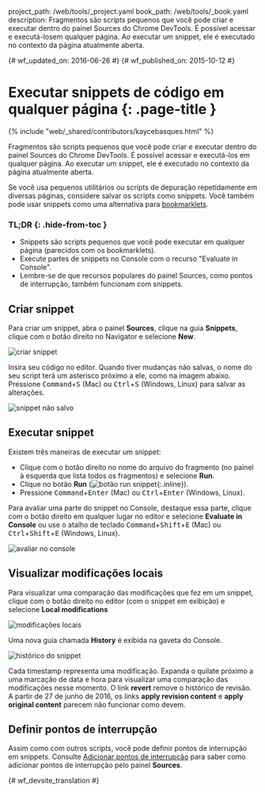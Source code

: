 project_path: /web/tools/_project.yaml
book_path: /web/tools/_book.yaml
description: Fragmentos são scripts pequenos que você pode criar e executar dentro do painel Sources do Chrome DevTools. É possível acessar e executá-losem qualquer página. Ao executar um snippet, ele é executado no contexto da página atualmente aberta.

{# wf_updated_on: 2016-06-26 #}
{# wf_published_on: 2015-10-12 #}

# Executar snippets de código em qualquer página {: .page-title }

{% include "web/_shared/contributors/kaycebasques.html" %}

Fragmentos são scripts pequenos que você pode criar e executar 
dentro do painel Sources do Chrome DevTools. É possível acessar e executá-los
em qualquer página. Ao executar um snippet, ele é executado no contexto da 
página atualmente aberta.

Se você usa pequenos utilitários ou scripts de depuração 
repetidamente em diversas páginas, considere salvar os scripts como snippets.
Você também pode usar snippets como uma alternativa para 
[bookmarklets](https://en.wikipedia.org/wiki/Bookmarklet).


### TL;DR {: .hide-from-toc }
- Snippets são scripts pequenos que você pode executar em qualquer página (parecidos com os bookmarklets).
- Execute partes de snippets no Console com o recurso "Evaluate in Console".
- Lembre-se de que recursos populares do painel Sources, como pontos de interrupção, também funcionam com snippets.


## Criar snippet

Para criar um snippet, abra o painel **Sources**, clique na guia **Snippets**,
clique com o botão direito no Navigator e selecione **New**.

![criar snippet](images/create-snippet.png)

Insira seu código no editor. Quando tiver mudanças não salvas, o nome do seu
script terá um asterisco próximo a ele, como na imagem abaixo.
Pressione <kbd>Command</kbd>+<kbd>S</kbd> (Mac) ou <kbd>Ctrl</kbd>+<kbd>S</kbd>
(Windows, Linux) para salvar as alterações. 

![snippet não salvo](images/unsaved-snippet.png)

## Executar snippet

Existem três maneiras de executar um snippet: 

* Clique com o botão direito no nome do arquivo do fragmento (no painel à esquerda que lista
  todos os fragmentos) e selecione **Run**.
* Clique no botão **Run** (![botão run snippet 
](images/run.png){:.inline}).
* Pressione <kbd>Command</kbd>+<kbd>Enter</kbd> (Mac) ou 
 <kbd>Ctrl</kbd>+<kbd>Enter</kbd> (Windows, Linux).

Para avaliar uma parte do snippet no Console, destaque essa 
parte, clique com o botão direito em qualquer lugar no editor e selecione **Evaluate in 
Console** ou use o atalho de teclado 
<kbd>Command</kbd>+<kbd>Shift</kbd>+<kbd>E</kbd> (Mac) ou
<kbd>Ctrl</kbd>+<kbd>Shift</kbd>+<kbd>E</kbd> (Windows, Linux).

![avaliar no console](images/evaluate-in-console.png)

## Visualizar modificações locais

<!-- TODO apply revision content doesn't really work... -->

Para visualizar uma comparação das modificações que fez em um snippet, clique com o botão direito 
no editor (com o snippet em exibição) e selecione **Local modifications**

![modificações locais](images/local-modifications.png)

Uma nova guia chamada **History** é exibida na gaveta do Console.

![histórico do snippet](images/snippet-history.png)

Cada timestamp representa uma modificação. Expanda o quilate próximo a
uma marcação de data e hora para visualizar uma comparação das modificações nesse momento.
O link **revert** remove o histórico de revisão. A partir de 27 de junho de 2016, os
links **apply revision content** e **apply original content** parecem
não funcionar como devem.

## Definir pontos de interrupção

Assim como com outros scripts, você pode definir pontos de interrupção em snippets. Consulte
[Adicionar pontos de interrupção](/web/tools/chrome-devtools/debug/breakpoints/add-breakpoints)
para saber como adicionar pontos de interrupção pelo painel **Sources**.


{# wf_devsite_translation #}

